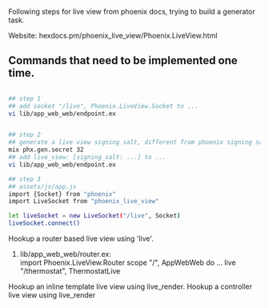 Following steps for live view from phoenix docs, trying to build a generator task.

Website: hexdocs.pm/phoenix_live_view/Phoenix.LiveView.html

## Commands that need to be implemented one time.
```bash

## step 1
## add socket "/live", Phoenix.LiveView.Socket to ...
vi lib/app_web_web/endpoint.ex


## step 2
## generate a live view signing salt, different from phoenix signing salt.
mix phx.gen.secret 32
## add live_view: [signing_salt: ...] to ...
vi lib/app_web_web/endpoint.ex

## step 3
## assets/js/app.js 
import {Socket} from "phoenix"
import LiveSocket from "phoenix_live_view"

let liveSocket = new LiveSocket("/live", Socket)
liveSocket.connect()
```
Hookup a router based live view using 'live'.
1) lib/app_web_web/router.ex:  
     import Phoenix.LiveView.Router
     scope "/", AppWebWeb do
     ... 
       live "/thermostat", ThermostatLive


Hookup an inline template live view using live_render.
Hookup a controller live view using live_render
